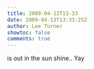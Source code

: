 ```yaml
---
title: 2009-04-13T13-33
date: 2009-04-13T13:33:25Z
author: Lee Turner
showtoc: false
comments: true
---
```


is out in the sun shine.. Yay

